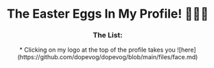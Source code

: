 <h1 align="center" style="border-bottom: none">
    The Easter Eggs In My Profile! 🥚🐣🐇
</h1>
<h3 align="center" style="border-bottom: none">
    The List:
</h3>
<p align="center" style="border-bottom: none">
    * Clicking on my logo at the top of the profile takes you ![here](https://github.com/dopevog/dopevog/blob/main/files/face.md)
</p>
